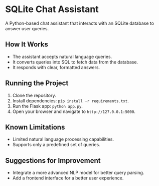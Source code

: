 # SQLite Chat Assistant

A Python-based chat assistant that interacts with an SQLite database to answer user queries.

## How It Works
- The assistant accepts natural language queries.
- It converts queries into SQL to fetch data from the database.
- It responds with clear, formatted answers.

## Running the Project
1. Clone the repository.
2. Install dependencies: `pip install -r requirements.txt`.
3. Run the Flask app: `python app.py`.
4. Open your browser and navigate to `http://127.0.0.1:5000`.

## Known Limitations
- Limited natural language processing capabilities.
- Supports only a predefined set of queries.

## Suggestions for Improvement
- Integrate a more advanced NLP model for better query parsing.
- Add a frontend interface for a better user experience.
